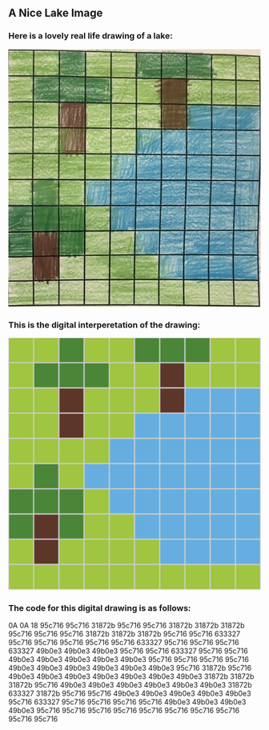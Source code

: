 ## A Nice Lake Image

### Here is a lovely real life drawing of a lake:
![Lake Drawing](/images/Lake_Drawing.png)

### This is the digital interperetation of the drawing:
![Lake Diital Image](/images/Lake_Virtual_Image.png)

### The code for this digital drawing is as follows:

0A
0A
18
95c716 95c716 31872b 95c716 95c716 31872b 31872b 31872b 95c716 95c716
95c716 31872b 31872b 31872b 95c716 95c716 633327 95c716 95c716 95c716
95c716 95c716 633327 95c716 95c716 95c716 633327 49b0e3 49b0e3 49b0e3
95c716 95c716 633327 95c716 95c716 49b0e3 49b0e3 49b0e3 49b0e3 49b0e3
95c716 95c716 95c716 95c716 49b0e3 49b0e3 49b0e3 49b0e3 49b0e3 49b0e3
95c716 31872b 95c716 49b0e3 49b0e3 49b0e3 49b0e3 49b0e3 49b0e3 49b0e3
31872b 31872b 31872b 95c716 49b0e3 49b0e3 49b0e3 49b0e3 49b0e3 49b0e3
31872b 633327 31872b 95c716 95c716 49b0e3 49b0e3 49b0e3 49b0e3 49b0e3
95c716 633327 95c716 95c716 95c716 95c716 49b0e3 49b0e3 49b0e3 49b0e3
95c716 95c716 95c716 95c716 95c716 95c716 95c716 95c716 95c716 95c716
